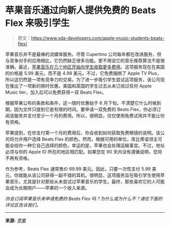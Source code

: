 # 苹果音乐通过向新人提供免费的 Beats Flex 来吸引学生

> 原文：<https://www.xda-developers.com/apple-music-students-beats-flex/>

苹果音乐并不是最棒的流媒体服务。尽管 Cupertino 公司每年都在改进服务，但与竞争对手的应用相比，它仍然缺乏很多功能。更不用说它的音乐推荐算法不是很准确。最近，[苹果音乐在几个地区开始向学生收取更多费用](https://www.xda-developers.com/students-paying-more-apple-music/)。这项服务现在在美国的价格是 5.99 美元，而不是 4.99 美元。不过，它免费捆绑了 Apple TV Plus，所以这仍然是一项有竞争力的交易。为了进一步吸引学生尝试这项服务，该公司现在推出了一项新的限时优惠。美国和英国的学生过去从未订阅过任何 Apple Music tier，加入后可以免费获得一双 Beats Flex。

根据苹果公布的条款和条件，这一限时优惠始于 6 月下旬。不清楚它什么时候到期，因为文件只提到它是有限的时间。要申请一双免费的 Beats Flex，你必须订阅该服务并支付至少一个月的费用。所以，很明显，仅仅使用免费试用并不能让你有资格。

苹果提到，在你支付第一个月的费用后，你会收到如何获取免费眼镜的说明。该公司将允许用户选择 Beats Flex 的颜色。然而，根据可用的单位，库比蒂诺领主可能会给你一种它自己选择的颜色。幸运的是，苹果也会处理运输事宜。不过，地址必须与你的 Apple ID 所在的地区相匹配。如果您在 90 天内没有遵循说明，您将不再有资格。

作为参考，Beats Flex 通常售价 69.99 美元。因此，只要一次性支付 5.99 美元，你就能从该公司获得一副不错的耳机。很明显，这项服务旨在吸引学生使用苹果音乐，尤其是针对那些从未尝试过苹果音乐的学生。最终，那些喜欢它的人可能会成为长期用户——苹果的一个收入来源。

*你会订阅苹果音乐来申请免费的 Beats Flex 吗？为什么或为什么不？请在下面的评论区告诉我们。*

* * *

**来源:** *[苹果](https://www.apple.com/promo/pdf/EN_US_Apple_Music_Student_Promo_TandCs.pdf)*